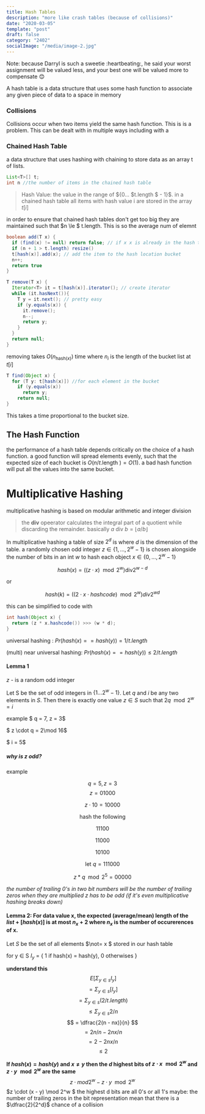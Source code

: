 ```yaml
---
title: Hash Tables
description: "more like crash tables (because of collisions)"
date: "2020-03-05"
template: "post"
draft: false 
category: "2402"
socialImage: "/media/image-2.jpg"
---
```


Note: because Darryl is such a sweetie :heartbeating:, he said your worst assignment will be valued less, and your best one will be valued more to compensate :blush:

A hash table is a data structure that uses some hash function to associate any given piece of data to a space in memory

### Collisions

Collisions occur when two items yield the same hash function. This is is a problem. This can be dealt with in multiple ways including with a 

### Chained Hash Table

a data structure that uses hashing with chaining to store data as an array t of lists. 
```java
List<T>[] t;
int n //the number of items in the chained hash table
```
> Hash Value: the value in the range of $\{0... $t.length $ - 1\}$. in a chained hash table all items with hash value i are stored in the array $t[i]$

in order to ensure that chained hash tables don't get too big they are maintained such that $n \le $ t.length. This is so the average num of elemnt

```java
boolean add(T x) {
  if (find(x) != null) return false; // if x x is already in the hash table don't add it (uset)
  if (n + 1 > t.length) resize()
  t[hash(x)].add(x); // add the item to the hash location bucket
  n++;
  return true
}

T remove(T x) {
  Iterator<T> it = t[hash(x)].iterator(); // create iterator
  while (it.hasNext()){
    T y = it.next(); // pretty easy
    if (y.equals(x)) {
      it.remove();
      n--;
      return y;
    }
  }
  return null;
}
```
removing takes $O(n_{\text{hash}(x)})$ time where $n_i$ is the length of the bucket list at $t[i]$

```java
T find(Object x) {
  for (T y: t[hash(x)]) //for each element in the bucket
    if (y.equals(x))
      return y;
    return null;
}
```

This takes a time proportional to the bucket size. 

## The Hash Function

the performance of a hash table depends critically on the choice of a hash function. a good function will spread elements evenly, such that the expected size of each bucket is $O(n/t$.length $)=O(1)$. a bad hash function will put all the values into the same bucket.

# Multiplicative Hashing

multiplicative hashing is based on modular arithmetic and integer division

> the **div** opeerator calculates the integral part of a quotient while discarding the remainder. basically $a \text{ div } b = \lfloor{a/b}\rfloor$

In multiplicative hashing a table of size $2^d$ is where $d$ is the dimension of the table. a randomly chosen odd integer $z \in \{1,...,2^w - 1\}$ is chosen alongside the number of bits in an int $w$ to hash each object $x \in \{0,...,2^w - 1\}$

$$ hash(x) = ((z\cdot x) \mod 2^w) \text{div} 2^{w -d}$$

or 

$$ hash(k) = ((2\cdot x \cdot hashcode) \mod 2^w) div 2^{wd} $$

this can be simplified to code with 

```java
int hash(Object x) {
  return (z * x.hashcode()) >>> (w * d);
}
```

universal hashing : $Pr(hash(x) == hash(y)) = 1/t.length$

(multi) near universal hashing: $Pr(hash(x) == hash(y)) \le 2/t.length$

#### Lemma 1

$z$ - is a random odd integer

Let S be the set of odd integers in $\{ 1... 2^w - 1\}$. Let $q$ and $i$ be any two elements in $S$. Then there is exactly one value $z \in S$ such that $2q\mod 2^w = i$

example
$ q = 7, z = 3$

$ z \cdot q = 2\mod 16$

$ i = 5$

##### why is z odd?
example

$$ 
q = 5, z = 3
$$
$$
z = 01000
$$

$$ 
z \cdot 10 = 10000
$$

$$
\text{hash the following } 
$$

$$
11100
$$

$$
11000
$$

$$
10100
$$

$$
\text{let } q = 111000
$$

$$
z*q \mod 2^5 = 00000
$$

_the number of trailing 0's in two bit numbers will be the number of trailing zeros when they are multiplied_
_z has to be odd (if it's even multiplicative hashing breaks down)_

#### Lemma 2: For data value x, the expected (average/mean) length of the $list + [hash(x)]$ is at most $n_x + 2$ where $n_x$ is the number of occurerences of x.

Let $S$ be the set of all elements $\not= x $ stored in our hash table

for y $\in$ S $I_y$ = { 1  if  hash(x) = hash(y),  0  otherwises }

**understand this**
$$\
E[\Sigma_{y \in s}I_y] 
$$
$$
= \Sigma_{y \in s} \mathbb [I_y] 
$$
$$
= \Sigma_{y \in s} (2/ t.length)
$$
$$
\le \Sigma_{y\in s} 2/n
$$
$$
= \dfrac{2(n - nx)}{n} 
$$
$$
= 2n/n - 2nx/n
$$
$$
= 2 - 2nx/n
$$
$$
\le 2
$$

**If  $hash(x) = hash(y)$ and $x\not=y$  then the $d$ highest bits of $z \cdot x \mod 2^w$ and $z \cdot y \mod 2^w$ are the same**
$$
z \cdot mod 2^w - z\cdot y \mod 2^w
$$
$z \cdot (x - y) \mod 2^w $ the highest d bits are all 0's or all 1's
maybe: the number of trailing zeros in the bit representation mean that there is a $\dfrac{2}{2^d}$ chance of a collision
